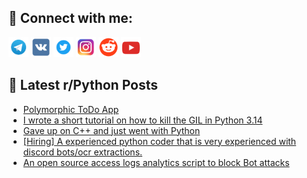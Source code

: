 ## 🔎 Connect with me:
[<img src="https://github.com/bullbesh/bullbesh/blob/main/images/Telegram.png" width="32" height="32" />](https://t.me/bullbesh)
[<img src="https://github.com/bullbesh/bullbesh/blob/main/images/VK.png" width="32" height="32" />](https://vk.com/bullbesh)
[<img src="https://github.com/bullbesh/bullbesh/blob/main/images/Twitter.png" width="32" height="32" />](https://twitter.com/bullbesh1)
[<img src="https://github.com/bullbesh/bullbesh/blob/main/images/Instagram.png" width="32" height="32" />](https://www.instagram.com/bullbesh)
[<img src="https://github.com/bullbesh/bullbesh/blob/main/images/Reddit.png" width="32" height="32" />](https://www.reddit.com/user/bullbesh)
[<img src="https://github.com/bullbesh/bullbesh/blob/main/images/YouTube.png" width="32" height="32" />](https://www.youtube.com/channel/UCtfjRs6uzgq5mfm8S06WTcg)

## 📕 Latest r/Python Posts
<!-- BLOG-POST-LIST:START -->
- [Polymorphic ToDo App](https://www.reddit.com/r/Python/comments/1o6xmvi/polymorphic_todo_app/)
- [I wrote a short tutorial on how to kill the GIL in Python 3.14](https://www.reddit.com/r/Python/comments/1o6v4fb/i_wrote_a_short_tutorial_on_how_to_kill_the_gil/)
- [Gave up on C++ and just went with Python](https://www.reddit.com/r/Python/comments/1o6u9cg/gave_up_on_c_and_just_went_with_python/)
- [[Hiring] A experienced python coder that is very experienced with discord bots/ocr extractions.](https://www.reddit.com/r/Python/comments/1o6tx7x/hiring_a_experienced_python_coder_that_is_very/)
- [An open source access logs analytics script to block Bot attacks](https://www.reddit.com/r/Python/comments/1o6rtc1/an_open_source_access_logs_analytics_script_to/)
<!-- BLOG-POST-LIST:END -->
